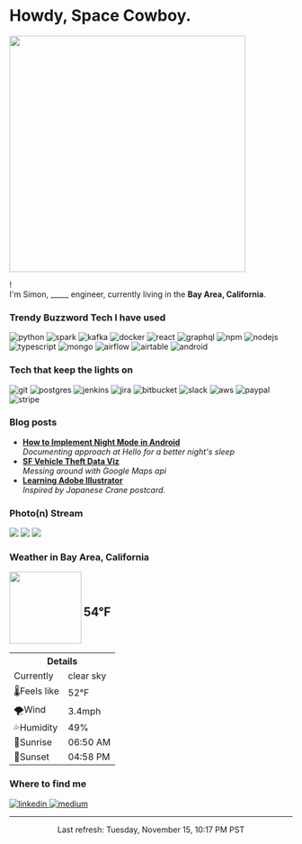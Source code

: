 <h1>Howdy, Space Cowboy.</h1>
<img width="420px" src="https://media1.tenor.com/images/cb27963261e01e713455e8e6c37a1f46/tenor.gif" />

<p>! </br> I'm Simon, _____ engineer, currently living in the <b>Bay Area, California</b>. </p>
<h3>Trendy Buzzword Tech I have used</h3>
<p>
  <img alt="python" src="https://img.shields.io/badge/-Python-3776AB?style=flat-square&logo=python&logoColor=white" />
  <img alt="spark" src="https://img.shields.io/badge/-Spark-E25A1C?style=flat-square&logo=Apache%20Spark&logoColor=white" />
  <img alt="kafka" src="https://img.shields.io/badge/-Kafka-000000?style=flat-square&logo=Apache%20Kafka&logoColor=white" />
  <img alt="docker" src="https://img.shields.io/badge/-Docker-46a2f1?style=flat-square&logo=docker&logoColor=white" />
  <img alt="react" src="https://img.shields.io/badge/-React-45b8d8?style=flat-square&logo=react&logoColor=white" />
  <img alt="graphql" src="https://img.shields.io/badge/-GraphQL-E10098?style=flat-square&logo=graphql&logoColor=white" />
  <img alt="npm" src="https://img.shields.io/badge/-NPM-CB3837?style=flat-square&logo=npm&logoColor=white" />
  <img alt="nodejs" src="https://img.shields.io/badge/-Nodejs-43853d?style=flat-square&logo=Node.js&logoColor=white" />
  <img alt="typescript" src="https://img.shields.io/badge/-TypeScript-007ACC?style=flat-square&logo=typescript&logoColor=white" />
  <img alt="mongo" src="https://img.shields.io/badge/-MongoDB-13aa52?style=flat-square&logo=mongodb&logoColor=white" />
  <img alt="airflow" src="https://img.shields.io/badge/-Airflow-007A88?style=flat-square&logo=Apache%20Airflow&logoColor=white" />
  <img alt="airtable" src="https://img.shields.io/badge/-Airtable-18BFFF?style=flat-square&logo=Airtable&logoColor=white" />
  <img alt="android" src="https://img.shields.io/badge/-Android-3DDC84?style=flat-square&logo=Android&logoColor=white" />

</p>

<h3>Tech that keep the lights on</h3>
<p>
<img alt="git" src="https://img.shields.io/badge/-Git-F05032?style=flat-square&logo=git&logoColor=white" />
<img alt="postgres" src="https://img.shields.io/badge/-Postgres-336791?style=flat-square&logo=PostgreSQL&logoColor=white" />
<img alt="jenkins" src="https://img.shields.io/badge/-Jenkins-D24939?style=flat-square&logo=Jenkins&logoColor=white" />
<img alt="jira" src="https://img.shields.io/badge/-Jira-0052CC?style=flat-square&logo=Jira&logoColor=white" />
<img alt="bitbucket" src="https://img.shields.io/badge/-Bitbucket-0052CC?style=flat-square&logo=Bitbucket&logoColor=white" />
<img alt="slack" src="https://img.shields.io/badge/-Slack-4A154B?style=flat-square&logo=Slack&logoColor=white" />
<img alt="aws" src="https://img.shields.io/badge/-AWS-00457C?style=flat-square&logo=Amazon%20AWS&logoColor=white" />
<img alt="paypal" src="https://img.shields.io/badge/-Paypal-00457C?style=flat-square&logo=PayPal&logoColor=white" />
<img alt="stripe" src="https://img.shields.io/badge/-Stripe-008CDD?style=flat-square&logo=Stripe&logoColor=white" />

</p>

<h3>Blog posts</h3>
<ul>
  <li><a href="https://medium.com/@simonchen/implementing-night-mode-for-sense-on-android-1ab178eeabb8"><b>How to Implement Night Mode in Android</b></a><br/><i>Documenting approach at Hello for a better night's sleep</i></li>
  <li><a href="https://medium.com/@simonchen/design-process-for-sf-vehicle-theft-crime-visualization-13b5e0b8dd50"><b>SF Vehicle Theft Data Viz</b></a><br/><i>Messing around with Google Maps api</i></li>
  <li><a href="https://medium.com/@simonchen/how-i-tried-to-learn-adobe-illustrator-f88f875acad1#.fuqzr5bgu"><b>Learning Adobe Illustrator</b></a><br/><i>Inspired by Japanese Crane postcard.</i></li>
</ul>

<h3>Photo(n) Stream</h3>
<div>
    <a href="https://www.flickr.com/photos/vicch7/52501946119/sizes/q/"> <img src="https://live.staticflickr.com/65535/52501946119_a13403533c_q.jpg"/></a>
    <a href="https://www.flickr.com/photos/123653963@N02/52501798834/sizes/q/"> <img src="https://live.staticflickr.com/65535/52501798834_d6819b1288_q.jpg"/></a>
    <a href="https://www.flickr.com/photos/cannon_s5_is/52500898886/sizes/q/"> <img src="https://live.staticflickr.com/65535/52500898886_b089cdcf3b_q.jpg"/></a>
</div>

<h3>Weather in Bay Area, California</h3>
<div class="weather-partial">
<div class="weather-header" style="height:128px">
    <img width="128" height="128" src="https://openweathermap.org/themes/openweathermap/assets/vendor/owm/img/widgets/01n.png">
    <h2 class="weather-right__temperature" 
    style="vertical-align:middle;display:inline-block;height:inherit;line-height:0.5">
        54°F
    </h2>
</div>
<div class="weather-right-card">
    <table class="weather-right__table" style="width:240px">
        <tbody><tr class="weather-right__items">
        <th class="weather-right__item" colspan="2">Details</th>
        </tr>
        <tr class="weather-right__items">
        <td class="weather-right__item">Currently</td>
        <td class="weather-right__item weather-conditions">clear sky</td>
        </tr>
        <tr class="weather-right__items">
        <td class="weather-right__item">🌡️Feels like</td>
        <td class="weather-right__item weather-right__feels">52°F</td>
        </tr>
        <tr class="weather-right__items">
        <td class="weather-right__item">🌪️Wind</td>
        <td class="weather-right__item weather-right__wind-speed">3.4mph</td>
        </tr>
        <tr class="weather-right-card__items">
        <td class="weather-right__item">💦Humidity</td>
        <td class="weather-right__item weather-right__humidity">49%</td>
        </tr>
        <tr class="weather-right__items">
        <td class="weather-right__item">🌅Sunrise</td>
        <td class="weather-right__item weather-right__sunrise">06:50 AM</td>
        </tr>
        <tr class="weather-right__items">
        <td class="weather-right__item">🌙Sunset</td>
        <td class="weather-right__item weather-right__sunset">04:58 PM</td>
        </tr>
    </tbody></table>
</div>
</div>
<h3>Where to find me</h3>
<p>
<a href="https://www.linkedin.com/in/simonc312">
  <img alt="linkedin" src="https://img.shields.io/badge/-LinkedIn-0077B5?style=flat-square&logo=LinkedIn&logoColor=white" />
</a>
<a href="https://medium.com/@simonchen">
  <img alt="medium" src="https://img.shields.io/badge/-Medium-12100E?style=flat-square&logo=Medium&logoColor=white" />
</a>
</p>

------------
<p align="center">Last refresh: Tuesday, November 15, 10:17 PM PST<br /></p>

